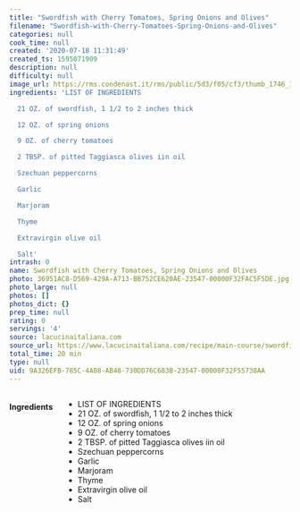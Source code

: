 ```yaml
---
title: "Swordfish with Cherry Tomatoes, Spring Onions and Olives"
filename: "Swordfish-with-Cherry-Tomatoes-Spring-Onions-and-Olives"
categories: null
cook_time: null
created: '2020-07-18 11:31:49'
created_ts: 1595071909
description: null
difficulty: null
image_url: https://rms.condenast.it/rms/public/5d3/f05/cf3/thumb_1746_1200_670_0_0_auto.jpg
ingredients: 'LIST OF INGREDIENTS

  21 OZ. of swordfish, 1 1/2 to 2 inches thick

  12 OZ. of spring onions

  9 OZ. of cherry tomatoes

  2 TBSP. of pitted Taggiasca olives iin oil

  Szechuan peppercorns

  Garlic

  Marjoram

  Thyme

  Extravirgin olive oil

  Salt'
intrash: 0
name: Swordfish with Cherry Tomatoes, Spring Onions and Olives
photo: 36951AC8-D569-429A-A713-BB752CE620AE-23547-00000F32FAC5F5DE.jpg
photo_large: null
photos: []
photos_dict: {}
prep_time: null
rating: 0
servings: '4'
source: lacucinaitaliana.com
source_url: https://www.lacucinaitaliana.com/recipe/main-course/swordfish-with-cherry-tomatoes-spring-onions-and-olives
total_time: 20 min
type: null
uid: 9A326EFB-785C-4A08-AB48-730DD76C683B-23547-00000F32F55738AA
---
```

<div class="large-8 medium-7 columns" id="writeup">	</div><!-- #writeup -->
</div><!-- #row-one -->
<div class="row" id="row-two">	<div class="medium-4 small-5 columns"><h4 id="ingredients">Ingredients</h4><div class="box box-ingredients content"><ul>
<li>LIST OF INGREDIENTS</li>
<li>21 OZ. of swordfish, 1 1/2 to 2 inches thick</li>
<li>12 OZ. of spring onions</li>
<li>9 OZ. of cherry tomatoes</li>
<li>2 TBSP. of pitted Taggiasca olives iin oil</li>
<li>Szechuan peppercorns</li>
<li>Garlic</li>
<li>Marjoram</li>
<li>Thyme</li>
<li>Extravirgin olive oil</li>
<li>Salt</li>
</ul>
</div>	</div>	<div class="medium-6 small-7 columns">	</div>